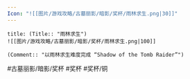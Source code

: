 ```yaml
---
Icon: "![[图片/游戏攻略/古墓丽影/暗影/奖杯/雨林求生.png|30]]"
---
```

```ad-common-bronze-trophy
title: (Title:: "雨林求生")
![[图片/游戏攻略/古墓丽影/暗影/奖杯/雨林求生.png|100]]

(Comment:: "以雨林求生难度完成 “Shadow of the Tomb Raider”")
```

#古墓丽影/暗影/奖杯 #奖杯 #奖杯/铜
